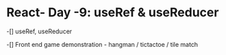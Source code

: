 # React- Day -9: useRef & useReducer
 
-[] useRef, useReducer

-[] Front end game demonstration - hangman / tictactoe / tile match


